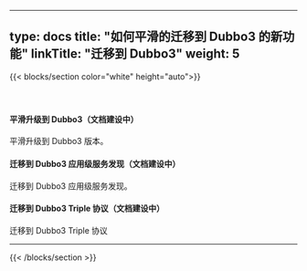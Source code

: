 
---
type: docs
title: "如何平滑的迁移到 Dubbo3 的新功能"
linkTitle: "迁移到 Dubbo3"
weight: 5
---

{{< blocks/section color="white" height="auto">}}
<div class="td-content list-page">
    <div class="lead"></div><header class="article-meta">
    </header><div class="row">
    <div class="col-sm col-md-6 mb-4 mb-md-0">
        <div class="h-100 card shadow" href="#">
            <div class="card-body">
                <h4 class="card-title">
<!--                     <a href='{{< relref "./" >}}'>平滑升级到 Dubbo3 </a> -->
                <p>平滑升级到 Dubbo3（文档建设中）</p>
                </h4>
                <p>平滑升级到 Dubbo3 版本。</p>
            </div>
        </div>
    </div>
    <div class="col-sm col-md-6 mb-4 mb-md-0">
        <div class="h-100 card shadow">
            <div class="card-body">
                <h4 class="card-title">
<!--                     <a href='{{< relref "./" >}}'>迁移到 Dubbo3 应用级服务发现</a> -->
                <p>迁移到 Dubbo3 应用级服务发现（文档建设中）</p>
                </h4>
                <p>迁移到 Dubbo3 应用级服务发现。</p>
            </div>
        </div>
    </div>
    <div class="col-sm col-md-6 mb-4 mb-md-0">
        <div class="h-100 card shadow">
            <div class="card-body">
                <h4 class="card-title">
<!--                     <a href='{{< relref "./" >}}'>迁移到 Triple 协议</a> -->
                <p>迁移到 Dubbo3 Triple 协议（文档建设中）</p>
                </h4>
                <p>迁移到 Dubbo3 Triple 协议</p>
            </div>
        </div>
    </div>
</div>
<hr>
</div>

{{< /blocks/section >}}